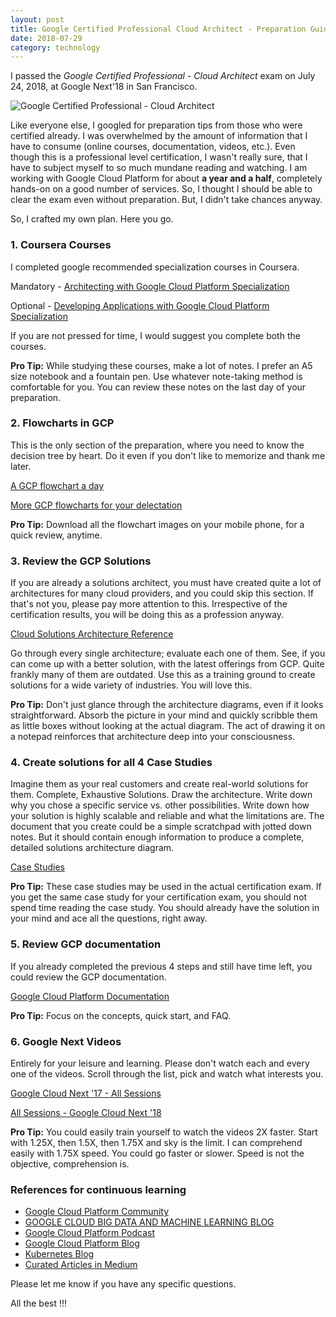 ```yaml
---
layout: post
title: Google Certified Professional Cloud Architect - Preparation Guide
date: 2018-07-29
category: technology
---
```

I passed the *Google Certified Professional - Cloud Architect* exam on July 24, 2018, at Google Next'18 in San Francisco.

![Google Certified Professional - Cloud Architect]({{site.img-path}}/premkumar-masilamani-professional-cloud-architect.jpg)

Like everyone else, I googled for preparation tips from those who were certified already. I was overwhelmed by the amount of information that I have to consume (online courses, documentation, videos, etc.). Even though this is a professional level certification, I wasn't really sure, that I have to subject myself to so much mundane reading and watching. I am working with Google Cloud Platform for about **a year and a half**, completely hands-on on a good number of services. So, I thought I should be able to clear the exam even without preparation. But, I didn't take chances anyway.

So, I crafted my own plan. Here you go.

### 1. Coursera Courses

I completed google recommended specialization courses in Coursera.

Mandatory - [Architecting with Google Cloud Platform Specialization](https://www.coursera.org/specializations/gcp-architecture)

Optional - [Developing Applications with Google Cloud Platform Specialization](https://www.coursera.org/specializations/developing-apps-gcp)

If you are not pressed for time, I would suggest you complete both the courses. 

**Pro Tip:** While studying these courses, make a lot of notes. I prefer an A5 size notebook and a fountain pen. Use whatever note-taking method is comfortable for you. You can review these notes on the last day of your preparation. 

### 2. Flowcharts in GCP

This is the only section of the preparation, where you need to know the decision tree by heart. Do it even if you don't like to memorize and thank me later. 

[A GCP flowchart a day](https://medium.com/google-cloud/a-gcp-flowchart-a-day-2d57cc109401)

[More GCP flowcharts for your delectation](https://medium.com/@grapesfrog/more-gcp-flowcharts-for-your-delectation-36b63ebb72ce)

**Pro Tip:** Download all the flowchart images on your mobile phone, for a quick review, anytime.

### 3. Review the GCP Solutions

If you are already a solutions architect, you must have created quite a lot of architectures for many cloud providers, and you could skip this section. If that's not you, please pay more attention to this. Irrespective of the certification results, you will be doing this as a profession anyway.

[Cloud Solutions Architecture Reference](http://gcp.solutions/)

Go through every single architecture; evaluate each one of them. See, if you can come up with a better solution, with the latest offerings from GCP. Quite frankly many of them are outdated. Use this as a training ground to create solutions for a wide variety of industries. You will love this.

**Pro Tip:** Don't just glance through the architecture diagrams, even if it looks straightforward. Absorb the picture in your mind and quickly scribble them as little boxes without looking at the actual diagram. The act of drawing it on a notepad reinforces that architecture deep into your consciousness.

### 4. Create solutions for all 4  Case Studies

Imagine them as your real customers and create real-world solutions for them. Complete, Exhaustive Solutions. Draw the architecture. Write down why you chose a specific service vs. other possibilities. Write down how your solution is highly scalable and reliable and what the limitations are. The document that you create could be a simple scratchpad with jotted down notes. But it should contain enough information to produce a complete, detailed solutions architecture diagram.

[Case Studies](https://cloud.google.com/certification/guides/cloud-architect/#sample-case-study)

**Pro Tip:** These case studies may be used in the actual certification exam. If you get the same case study for your certification exam, you should not spend time reading the case study. You should already have the solution in your mind and ace all the questions, right away.

### 5. Review GCP documentation

If you already completed the previous 4 steps and still have time left, you could review the GCP documentation. 

[Google Cloud Platform Documentation](https://cloud.google.com/docs/)

**Pro Tip:** Focus on the concepts, quick start, and FAQ.

### 6. Google Next Videos

Entirely for your leisure and learning. Please don't watch each and every one of the videos. Scroll through the list, pick and watch what interests you. 

[Google Cloud Next '17 - All Sessions](https://www.youtube.com/playlist?list=PLIivdWyY5sqI8RuUibiH8sMb1ExIw0lAR)

[All Sessions - Google Cloud Next '18](https://www.youtube.com/playlist?list=PLBgogxgQVM9v0xG0QTFQ5PTbNrj8uGSS-)

**Pro Tip:** You could easily train yourself to watch the videos 2X faster. Start with 1.25X, then 1.5X, then 1.75X and sky is the limit. I can comprehend easily with 1.75X speed. You could go faster or slower. Speed is not the objective, comprehension is.

### References for continuous learning
<ul>
    <li><a target="_blank" href="https://cloud.google.com/community/">Google Cloud Platform Community</a></li>
    <li><a target="_blank" href="https://cloud.google.com/blog/big-data/">GOOGLE CLOUD BIG DATA AND MACHINE LEARNING BLOG</a></li>
    <li><a target="_blank" href="https://www.gcppodcast.com/about/">Google Cloud Platform Podcast</a></li>
    <li><a target="_blank" href="https://cloudplatform.googleblog.com/">Google Cloud Platform Blog</a></li>
    <li><a target="_blank" href="https://kubernetes.io/blog/">Kubernetes Blog</a></li>
    <li><a target="_blank" href="https://medium.com/google-cloud">Curated Articles in Medium</a></li>
</ul>

Please let me know if you have any specific questions.

All the best !!!
